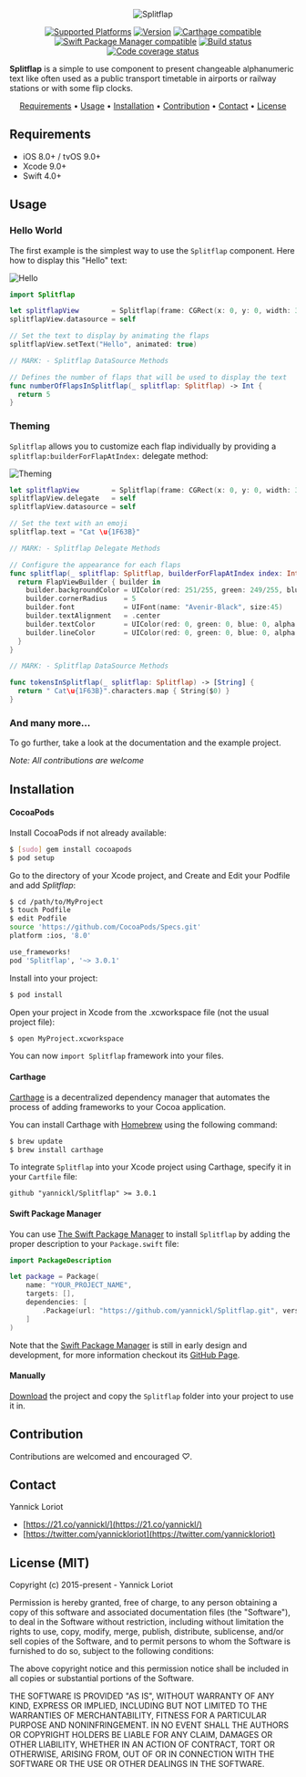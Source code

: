 <p align="center">
  <img src="http://yannickloriot.com/resources/splitflap-logo.gif" alt="Splitflap">
</p>

<p align="center">
  <a href="http://cocoadocs.org/docsets/Splitflap/"><img alt="Supported Platforms" src="https://cocoapod-badges.herokuapp.com/p/Splitflap/badge.svg"/></a>
  <a href="http://cocoadocs.org/docsets/Splitflap/"><img alt="Version" src="https://cocoapod-badges.herokuapp.com/v/Splitflap/badge.svg"/></a>
  <a href="https://github.com/Carthage/Carthage"><img alt="Carthage compatible" src="https://img.shields.io/badge/Carthage-%E2%9C%93-brightgreen.svg?style=flat"/></a>
  <a href="https://github.com/apple/swift-package-manager"><img alt="Swift Package Manager compatible" src="https://img.shields.io/badge/SPM-%E2%9C%93-brightgreen.svg?style=flat"/></a>
  <a href="https://travis-ci.org/yannickl/Splitflap"><img alt="Build status" src="https://travis-ci.org/yannickl/Splitflap.svg?branch=master"/></a>
  <a href="http://codecov.io/github/yannickl/Splitflap"><img alt="Code coverage status" src="http://codecov.io/github/yannickl/Splitflap/coverage.svg?branch=master"/></a>
</p>

**Splitflap** is a simple to use component to present changeable alphanumeric text like often used as a public transport timetable in airports or railway stations or with some flip clocks.

<p align="center">
    <a href="#requirements">Requirements</a> • <a href="#usage">Usage</a> • <a href="#installation">Installation</a> • <a href="#contribution">Contribution</a> • <a href="#contact">Contact</a> • <a href="#license-mit">License</a>
</p>

## Requirements

- iOS 8.0+ / tvOS 9.0+
- Xcode 9.0+
- Swift 4.0+

## Usage

### Hello World

The first example is the simplest way to use the `Splitflap` component. Here how to display this "Hello" text:

![Hello](http://yannickloriot.com/resources/splitflap-hello.gif)

```swift
import Splitflap

let splitflapView        = Splitflap(frame: CGRect(x: 0, y: 0, width: 370, height: 53))
splitflapView.datasource = self

// Set the text to display by animating the flaps
splitflapView.setText("Hello", animated: true)

// MARK: - Splitflap DataSource Methods

// Defines the number of flaps that will be used to display the text
func numberOfFlapsInSplitflap(_ splitflap: Splitflap) -> Int {
  return 5
}

```

### Theming

`Splitflap` allows you to customize each flap individually by providing a `splitflap:builderForFlapAtIndex:` delegate method:

![Theming](http://yannickloriot.com/resources/splitflap-theming.gif)

```swift
let splitflapView        = Splitflap(frame: CGRect(x: 0, y: 0, width: 370, height: 53))
splitflapView.delegate   = self
splitflapView.datasource = self

// Set the text with an emoji
splitflap.text = "Cat \u{1F63B}"

// MARK: - Splitflap Delegate Methods

// Configure the appearance for each flaps
func splitflap(_ splitflap: Splitflap, builderForFlapAtIndex index: Int) -> FlapViewBuilder {
  return FlapViewBuilder { builder in
    builder.backgroundColor = UIColor(red: 251/255, green: 249/255, blue: 243/255, alpha: 1)
    builder.cornerRadius    = 5
    builder.font            = UIFont(name: "Avenir-Black", size:45)
    builder.textAlignment   = .center
    builder.textColor       = UIColor(red: 0, green: 0, blue: 0, alpha: 0.5)
    builder.lineColor       = UIColor(red: 0, green: 0, blue: 0, alpha: 0.3)
  }
}

// MARK: - Splitflap DataSource Methods

func tokensInSplitflap(_ splitflap: Splitflap) -> [String] {
  return " Cat\u{1F63B}".characters.map { String($0) }
}
```
### And many more...

To go further, take a look at the documentation and the example project.

*Note: All contributions are welcome*

## Installation

#### CocoaPods

Install CocoaPods if not already available:

``` bash
$ [sudo] gem install cocoapods
$ pod setup
```
Go to the directory of your Xcode project, and Create and Edit your Podfile and add _Splitflap_:

``` bash
$ cd /path/to/MyProject
$ touch Podfile
$ edit Podfile
source 'https://github.com/CocoaPods/Specs.git'
platform :ios, '8.0'

use_frameworks!
pod 'Splitflap', '~> 3.0.1'
```

Install into your project:

``` bash
$ pod install
```

Open your project in Xcode from the .xcworkspace file (not the usual project file):

``` bash
$ open MyProject.xcworkspace
```

You can now `import Splitflap` framework into your files.

#### Carthage

[Carthage](https://github.com/Carthage/Carthage) is a decentralized dependency manager that automates the process of adding frameworks to your Cocoa application.

You can install Carthage with [Homebrew](http://brew.sh/) using the following command:

```bash
$ brew update
$ brew install carthage
```

To integrate `Splitflap` into your Xcode project using Carthage, specify it in your `Cartfile` file:

```ogdl
github "yannickl/Splitflap" >= 3.0.1
```

#### Swift Package Manager

You can use [The Swift Package Manager](https://swift.org/package-manager) to install `Splitflap` by adding the proper description to your `Package.swift` file:
```swift
import PackageDescription

let package = Package(
    name: "YOUR_PROJECT_NAME",
    targets: [],
    dependencies: [
        .Package(url: "https://github.com/yannickl/Splitflap.git", versions: "3.0.1" ..< Version.max)
    ]
)
```

Note that the [Swift Package Manager](https://swift.org/package-manager) is still in early design and development, for more information checkout its [GitHub Page](https://github.com/apple/swift-package-manager).

#### Manually

[Download](https://github.com/YannickL/Splitflap/archive/master.zip) the project and copy the `Splitflap` folder into your project to use it in.

## Contribution

Contributions are welcomed and encouraged *♡*.

## Contact

Yannick Loriot
 - [https://21.co/yannickl/](https://21.co/yannickl/)
 - [https://twitter.com/yannickloriot](https://twitter.com/yannickloriot)

## License (MIT)

Copyright (c) 2015-present - Yannick Loriot

Permission is hereby granted, free of charge, to any person obtaining a copy
of this software and associated documentation files (the "Software"), to deal
in the Software without restriction, including without limitation the rights
to use, copy, modify, merge, publish, distribute, sublicense, and/or sell
copies of the Software, and to permit persons to whom the Software is
furnished to do so, subject to the following conditions:

The above copyright notice and this permission notice shall be included in
all copies or substantial portions of the Software.

THE SOFTWARE IS PROVIDED "AS IS", WITHOUT WARRANTY OF ANY KIND, EXPRESS OR
IMPLIED, INCLUDING BUT NOT LIMITED TO THE WARRANTIES OF MERCHANTABILITY,
FITNESS FOR A PARTICULAR PURPOSE AND NONINFRINGEMENT. IN NO EVENT SHALL THE
AUTHORS OR COPYRIGHT HOLDERS BE LIABLE FOR ANY CLAIM, DAMAGES OR OTHER
LIABILITY, WHETHER IN AN ACTION OF CONTRACT, TORT OR OTHERWISE, ARISING FROM,
OUT OF OR IN CONNECTION WITH THE SOFTWARE OR THE USE OR OTHER DEALINGS IN
THE SOFTWARE.
